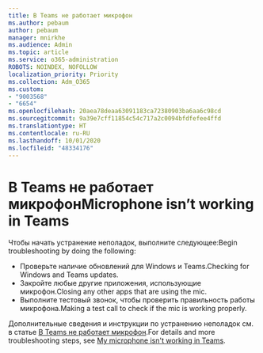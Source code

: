 ```yaml
---
title: В Teams не работает микрофон
ms.author: pebaum
author: pebaum
manager: mnirkhe
ms.audience: Admin
ms.topic: article
ms.service: o365-administration
ROBOTS: NOINDEX, NOFOLLOW
localization_priority: Priority
ms.collection: Adm_O365
ms.custom:
- "9003568"
- "6654"
ms.openlocfilehash: 20aea78deaa63091183ca72380903ba6aa6c98cd
ms.sourcegitcommit: 9a39e7cff11854c54c717a2c0094bfdfefee4ffd
ms.translationtype: HT
ms.contentlocale: ru-RU
ms.lasthandoff: 10/01/2020
ms.locfileid: "48334176"
---
```

# <a name="microphone-isnt-working-in-teams"></a><span data-ttu-id="eda67-102">В Teams не работает микрофон</span><span class="sxs-lookup"><span data-stu-id="eda67-102">Microphone isn’t working in Teams</span></span>

<span data-ttu-id="eda67-103">Чтобы начать устранение неполадок, выполните следующее:</span><span class="sxs-lookup"><span data-stu-id="eda67-103">Begin troubleshooting by doing the following:</span></span>

- <span data-ttu-id="eda67-104">Проверьте наличие обновлений для Windows и Teams.</span><span class="sxs-lookup"><span data-stu-id="eda67-104">Checking for Windows and Teams updates.</span></span>
- <span data-ttu-id="eda67-105">Закройте любые другие приложения, использующие микрофон.</span><span class="sxs-lookup"><span data-stu-id="eda67-105">Closing any other apps that are using the mic.</span></span>
- <span data-ttu-id="eda67-106">Выполните тестовый звонок, чтобы проверить правильность работы микрофона.</span><span class="sxs-lookup"><span data-stu-id="eda67-106">Making a test call to check if the mic is working properly.</span></span>

<span data-ttu-id="eda67-107">Дополнительные сведения и инструкции по устранению неполадок см. в статье [В Teams не работает микрофон](https://support.microsoft.com/office/666d1123-9dd0-4a31-ad2e-a758b204f33a).</span><span class="sxs-lookup"><span data-stu-id="eda67-107">For details and more troubleshooting steps, see [My microphone isn't working in Teams](https://support.microsoft.com/office/666d1123-9dd0-4a31-ad2e-a758b204f33a).</span></span>
